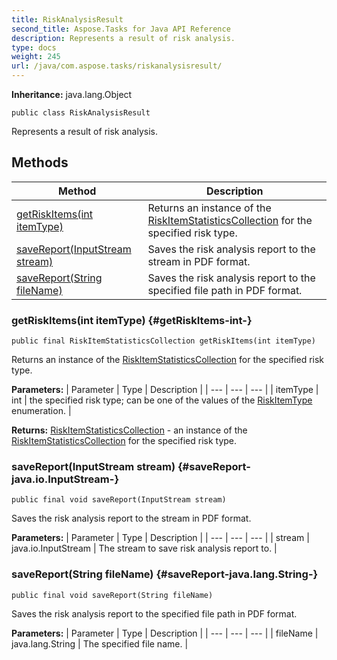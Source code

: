 ```yaml
---
title: RiskAnalysisResult
second_title: Aspose.Tasks for Java API Reference
description: Represents a result of risk analysis.
type: docs
weight: 245
url: /java/com.aspose.tasks/riskanalysisresult/
---
```


**Inheritance:**
java.lang.Object
```
public class RiskAnalysisResult
```

Represents a result of risk analysis.
## Methods

| Method | Description |
| --- | --- |
| [getRiskItems(int itemType)](#getRiskItems-int-) | Returns an instance of the [RiskItemStatisticsCollection](../../com.aspose.tasks/riskitemstatisticscollection) for the specified risk type. |
| [saveReport(InputStream stream)](#saveReport-java.io.InputStream-) | Saves the risk analysis report to the stream in PDF format. |
| [saveReport(String fileName)](#saveReport-java.lang.String-) | Saves the risk analysis report to the specified file path in PDF format. |
### getRiskItems(int itemType) {#getRiskItems-int-}
```
public final RiskItemStatisticsCollection getRiskItems(int itemType)
```


Returns an instance of the [RiskItemStatisticsCollection](../../com.aspose.tasks/riskitemstatisticscollection) for the specified risk type.

**Parameters:**
| Parameter | Type | Description |
| --- | --- | --- |
| itemType | int | the specified risk type; can be one of the values of the [RiskItemType](../../com.aspose.tasks/riskitemtype) enumeration. |

**Returns:**
[RiskItemStatisticsCollection](../../com.aspose.tasks/riskitemstatisticscollection) - an instance of the [RiskItemStatisticsCollection](../../com.aspose.tasks/riskitemstatisticscollection) for the specified risk type.
### saveReport(InputStream stream) {#saveReport-java.io.InputStream-}
```
public final void saveReport(InputStream stream)
```


Saves the risk analysis report to the stream in PDF format.

**Parameters:**
| Parameter | Type | Description |
| --- | --- | --- |
| stream | java.io.InputStream | The stream to save risk analysis report to. |

### saveReport(String fileName) {#saveReport-java.lang.String-}
```
public final void saveReport(String fileName)
```


Saves the risk analysis report to the specified file path in PDF format.

**Parameters:**
| Parameter | Type | Description |
| --- | --- | --- |
| fileName | java.lang.String | The specified file name. |

